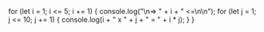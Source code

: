 for (let i = 1; i <= 5; i += 1) {
  console.log("\n=> " + i + " <=\n\n");
  for (let j = 1; j <= 10; j += 1) {
    console.log(i + " x " + j + " = " + i * j);
  }
}
